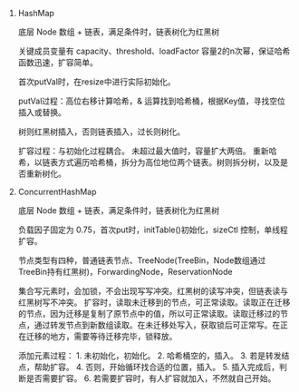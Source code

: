 1. HashMap

    底层 Node 数组 + 链表，满足条件时，链表树化为红黑树

    关键成员变量有 capacity、threshold、loadFactor
    容量2的n次幂，保证哈希函数迅速，扩容简单。

    首次putVal时，在resize中进行实际初始化。

    putVal过程：高位右移计算哈希，& 运算找到哈希桶，根据Key值，寻找空位插入或替换。
    
    树则红黑树插入，否则链表插入，过长则树化。

    扩容过程：与初始化过程耦合。
    未超过最大值时，容量扩大两倍。
    重新哈希，以链表方式遍历哈希桶，拆分为高位地位两个链表。树则拆分树，以及是否重新树化。

2. ConcurrentHashMap

    底层 Node 数组 + 链表，满足条件时，链表树化为红黑树

    负载因子固定为 0.75，首次put时，initTable()初始化，sizeCtl 控制，单线程扩容。

    节点类型有四种，普通链表节点、TreeNode(TreeBin，Node数组通过TreeBin持有红黑树)，ForwardingNode，ReservationNode

    集合写元素时，会加锁，不会出现写写冲突。红黑树的读写冲突，但链表读与红黑树写不冲突。
    扩容时，读取未迁移到的节点，可正常读取。读取正在迁移的节点，因为迁移是复制了原节点中的值，所以可正常读取。读取迁移过的节点，通过转发节点到新数组读取。在未迁移处写入，获取锁后可正常写。在正在迁移的地方，需要等待迁移完毕，锁释放。

    添加元素过程：
        1. 未初始化，初始化。
        2. 哈希桶空的，插入。
        3. 若是转发结点，帮助扩容。
        4. 否则，开始循环找合适的位置，插入。
        5. 插入完成后，判断是否需要扩容。
        6. 若需要扩容时，有人扩容就加入，不然就自己开始。

